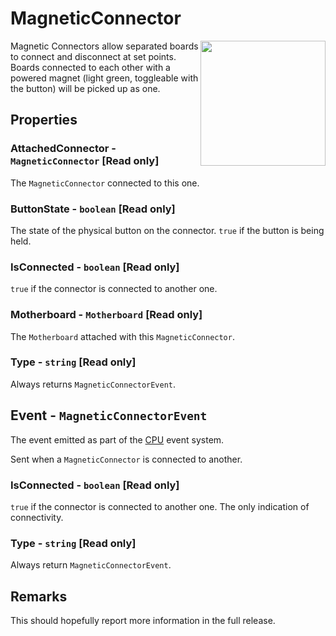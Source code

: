 # MagneticConnector

<img src="https://docs.retrogadgets.game/api/modules/MagneticConnector.png" width="200" align="right">

Magnetic Connectors allow separated boards to connect and disconnect at set points. Boards connected to each other with a powered magnet (light green, toggleable with the button) will be picked up as one.

## Properties

### AttachedConnector - `MagneticConnector` **[Read only]**
The `MagneticConnector` connected to this one.

### ButtonState - `boolean` **[Read only]**
The state of the physical button on the connector. `true` if the button is being held.

### IsConnected - `boolean` **[Read only]**
`true` if the connector is connected to another one.

### Motherboard - `Motherboard` **[Read only]**
The `Motherboard` attached with this `MagneticConnector`.

### Type - `string` **[Read only]**
Always returns `MagneticConnectorEvent`.

## Event - `MagneticConnectorEvent`
The event emitted as part of the [CPU](./CPU.md) event system.

Sent when a `MagneticConnector` is connected to another.

### IsConnected - `boolean` **[Read only]**
`true` if the connector is connected to another one. The only indication of connectivity.

### Type - `string` **[Read only]**
Always return `MagneticConnectorEvent`.

## Remarks
This should hopefully report more information in the full release.
